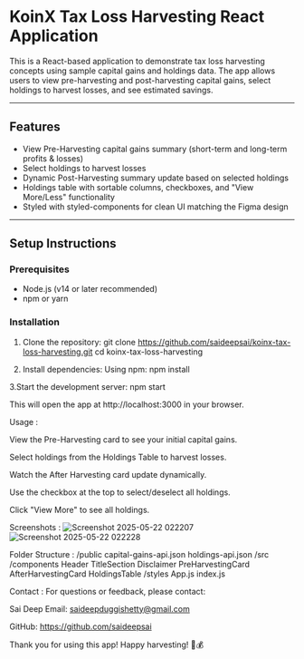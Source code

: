 # KoinX Tax Loss Harvesting React Application

This is a React-based application to demonstrate tax loss harvesting concepts using sample capital gains and holdings data. The app allows users to view pre-harvesting and post-harvesting capital gains, select holdings to harvest losses, and see estimated savings.

---

## Features

- View Pre-Harvesting capital gains summary (short-term and long-term profits & losses)
- Select holdings to harvest losses
- Dynamic Post-Harvesting summary update based on selected holdings
- Holdings table with sortable columns, checkboxes, and "View More/Less" functionality
- Styled with styled-components for clean UI matching the Figma design

---

## Setup Instructions

### Prerequisites

- Node.js (v14 or later recommended)
- npm or yarn

### Installation

1. Clone the repository:
git clone https://github.com/saideepsai/koinx-tax-loss-harvesting.git
cd koinx-tax-loss-harvesting

2. Install dependencies:
Using npm:
npm install

3.Start the development server:
npm start

This will open the app at http://localhost:3000 in your browser.


Usage :

View the Pre-Harvesting card to see your initial capital gains.

Select holdings from the Holdings Table to harvest losses.

Watch the After Harvesting card update dynamically.

Use the checkbox at the top to select/deselect all holdings.

Click "View More" to see all holdings.


Screenshots :
![Screenshot 2025-05-22 022207](https://github.com/user-attachments/assets/f4274e03-8e58-474e-9c50-8d4807fca414)
![Screenshot 2025-05-22 022228](https://github.com/user-attachments/assets/12359901-8cc2-4aad-bed8-26aabf045668)

Folder Structure :
/public
  capital-gains-api.json
  holdings-api.json
/src
  /components
    Header
    TitleSection
    Disclaimer
    PreHarvestingCard
    AfterHarvestingCard
    HoldingsTable
  /styles
  App.js
  index.js

Contact : 
For questions or feedback, please contact:

Sai Deep
Email: saideepduggishetty@gmail.com

GitHub: https://github.com/saideepsai

Thank you for using this app!
Happy harvesting! 🌿💰


